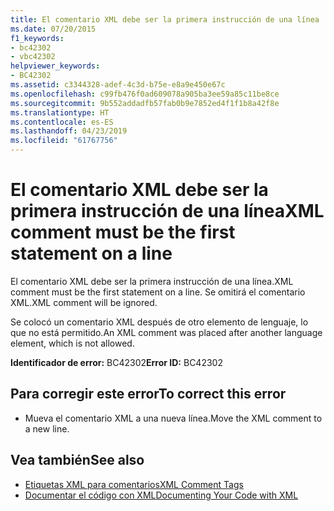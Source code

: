 ```yaml
---
title: El comentario XML debe ser la primera instrucción de una línea
ms.date: 07/20/2015
f1_keywords:
- bc42302
- vbc42302
helpviewer_keywords:
- BC42302
ms.assetid: c3344328-adef-4c3d-b75e-e8a9e450e67c
ms.openlocfilehash: c99fb476f0ad609078a905ba3ee59a85c11be8ce
ms.sourcegitcommit: 9b552addadfb57fab0b9e7852ed4f1f1b8a42f8e
ms.translationtype: HT
ms.contentlocale: es-ES
ms.lasthandoff: 04/23/2019
ms.locfileid: "61767756"
---
```

# <a name="xml-comment-must-be-the-first-statement-on-a-line"></a><span data-ttu-id="21473-102">El comentario XML debe ser la primera instrucción de una línea</span><span class="sxs-lookup"><span data-stu-id="21473-102">XML comment must be the first statement on a line</span></span>
<span data-ttu-id="21473-103">El comentario XML debe ser la primera instrucción de una línea.</span><span class="sxs-lookup"><span data-stu-id="21473-103">XML comment must be the first statement on a line.</span></span> <span data-ttu-id="21473-104">Se omitirá el comentario XML.</span><span class="sxs-lookup"><span data-stu-id="21473-104">XML comment will be ignored.</span></span>  
  
 <span data-ttu-id="21473-105">Se colocó un comentario XML después de otro elemento de lenguaje, lo que no está permitido.</span><span class="sxs-lookup"><span data-stu-id="21473-105">An XML comment was placed after another language element, which is not allowed.</span></span>  
  
 <span data-ttu-id="21473-106">**Identificador de error:** BC42302</span><span class="sxs-lookup"><span data-stu-id="21473-106">**Error ID:** BC42302</span></span>  
  
## <a name="to-correct-this-error"></a><span data-ttu-id="21473-107">Para corregir este error</span><span class="sxs-lookup"><span data-stu-id="21473-107">To correct this error</span></span>  
  
- <span data-ttu-id="21473-108">Mueva el comentario XML a una nueva línea.</span><span class="sxs-lookup"><span data-stu-id="21473-108">Move the XML comment to a new line.</span></span>  
  
## <a name="see-also"></a><span data-ttu-id="21473-109">Vea también</span><span class="sxs-lookup"><span data-stu-id="21473-109">See also</span></span>

- [<span data-ttu-id="21473-110">Etiquetas XML para comentarios</span><span class="sxs-lookup"><span data-stu-id="21473-110">XML Comment Tags</span></span>](../../visual-basic/language-reference/xmldoc/index.md)
- [<span data-ttu-id="21473-111">Documentar el código con XML</span><span class="sxs-lookup"><span data-stu-id="21473-111">Documenting Your Code with XML</span></span>](../../visual-basic/programming-guide/program-structure/documenting-your-code-with-xml.md)
